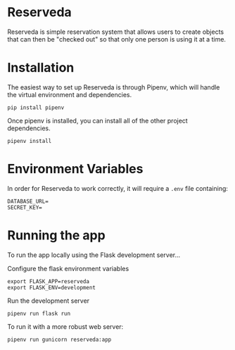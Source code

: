 # Reserveda

Reserveda is simple reservation system that allows users to create objects that can
then be "checked out" so that only one person is using it at a time.

# Installation

The easiest way to set up Reserveda is through Pipenv, which will handle the virtual
environment and dependencies.

```
pip install pipenv
```

Once pipenv is installed, you can install all of the other project dependencies.

```
pipenv install
```

# Environment Variables

In order for Reserveda to work correctly, it will require a `.env` file containing:

```
DATABASE_URL=
SECRET_KEY=
```

# Running the app

To run the app locally using the Flask development server...

Configure the flask environment variables

```
export FLASK_APP=reserveda
export FLASK_ENV=development
```

Run the development server

```
pipenv run flask run
```

To run it with a more robust web server:

```
pipenv run gunicorn reserveda:app
```
